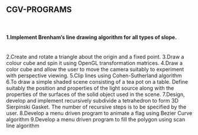 <html>
  <head>
   
<h2>CGV-PROGRAMS</h2><br>
<h4>1.Implement Brenham’s line drawing algorithm for all types of slope.</h4><br>
2.Create and rotate a triangle about the origin and a fixed point.
3.Draw a colour cube and spin it using OpenGL transformation matrices.
4.Draw a color cube and allow the user to move the camera suitably to experiment with perspective viewing.
5.Clip lines using Cohen-Sutherland algorithm
6.To draw a simple shaded scene consisting of a tea pot on a table. Define suitably the position and properties of the light source along with the properties of the surfaces of the solid object used in the scene.
7.Design, develop and implement recursively subdivide a tetrahedron to form 3D Sierpinski Gasket. The number of recursive steps is to be specified by the user.
8.Develop a menu driven program to animate a flag using Bezier Curve algorithm
9.Develop a menu driven program to fill the polygon using scan line algorithm
